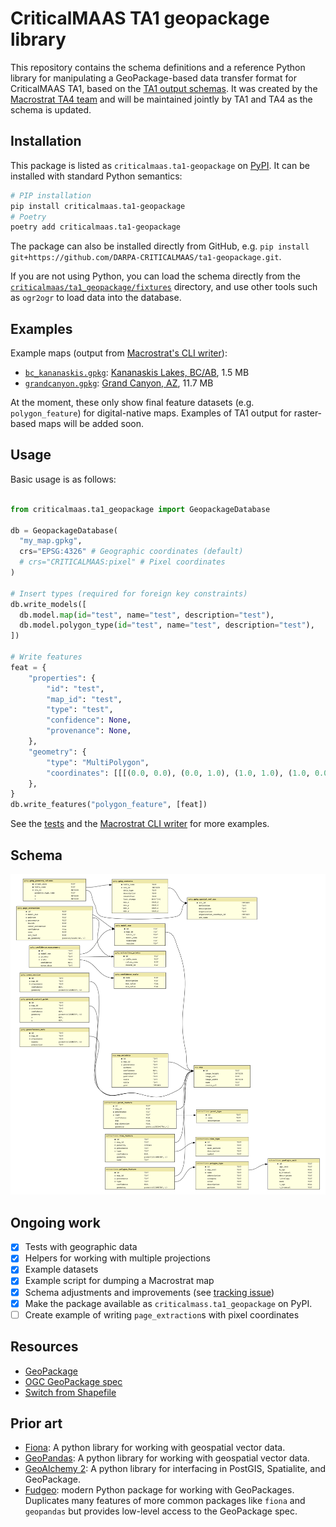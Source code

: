 # CriticalMAAS TA1 geopackage library

This repository contains the schema definitions and
a reference Python library for manipulating a GeoPackage-based data transfer format for CriticalMAAS TA1, based on
the [TA1 output
schemas][ta1_schemas].  It was
created by the [Macrostrat TA4
team](https://github.com/UW-Macrostrat/criticalmaas) and will be maintained
jointly by TA1 and TA4 as the schema is updated.

## Installation

This package is listed as `criticalmaas.ta1-geopackage` on [PyPI][pypi].
It can be installed with standard Python semantics:

```bash
# PIP installation
pip install criticalmaas.ta1-geopackage
# Poetry
poetry add criticalmaas.ta1-geopackage
```

The package can also be installed directly from GitHub, e.g. `pip install git+https://github.com/DARPA-CRITICALMAAS/ta1-geopackage.git`.

If you are not using Python, you can load the schema directly from
the [`criticalmaas/ta1_geopackage/fixtures`](criticalmaas/ta1_geopackage/fixtures) directory,
and use other tools such as `ogr2ogr` to load data into the database.

## Examples

Example maps (output from [Macrostrat's CLI writer][macrostrat_writer]):

- [`bc_kananaskis.gpkg`](https://storage.macrostrat.org/web-assets/criticalmaas/example-files/ta1-geopackage/bc_kananaskis.gpkg): [Kananaskis Lakes, BC/AB](https://v2.macrostrat.org/maps/234), 1.5 MB
- [`grandcanyon.gpkg`](https://storage.macrostrat.org/web-assets/criticalmaas/example-files/ta1-geopackage/grandcanyon.gpkg): [Grand Canyon, AZ](https://v2.macrostrat.org/maps/34), 11.7 MB

At the moment, these only show final feature datasets (e.g. `polygon_feature`) for digital-native maps. Examples of
TA1 output for raster-based maps will be added soon.

## Usage

Basic usage is as follows:

```python

from criticalmaas.ta1_geopackage import GeopackageDatabase

db = GeopackageDatabase(
  "my_map.gpkg",
  crs="EPSG:4326" # Geographic coordinates (default)
  # crs="CRITICALMAAS:pixel" # Pixel coordinates
)

# Insert types (required for foreign key constraints)
db.write_models([
  db.model.map(id="test", name="test", description="test"),
  db.model.polygon_type(id="test", name="test", description="test"),
])

# Write features
feat = {
    "properties": {
        "id": "test",
        "map_id": "test",
        "type": "test",
        "confidence": None,
        "provenance": None,
    },
    "geometry": {
        "type": "MultiPolygon",
        "coordinates": [[[(0.0, 0.0), (0.0, 1.0), (1.0, 1.0), (1.0, 0.0), (0.0, 0.0)]]],
    },
}
db.write_features("polygon_feature", [feat])
```

See the [tests][tests] and the [Macrostrat CLI writer][macrostrat_writer] for more examples.

## Schema

![Schema diagram](diagram/schema-diagram.png)

## Ongoing work

- [x] Tests with geographic data
- [x] Helpers for working with multiple projections
- [x] Example datasets
- [x] Example script for dumping a Macrostrat map
- [x] Schema adjustments and improvements (see [tracking issue][change-tracking-issue])
- [x] Make the package available as `criticalmass.ta1_geopackage` on PyPI.
- [ ] Create example of writing `page_extraction`s with pixel coordinates

## Resources

- [GeoPackage](https://www.geopackage.org/)
- [OGC GeoPackage spec](https://www.geopackage.org/spec120/)
- [Switch from Shapefile](http://switchfromshapefile.org/)

## Prior art

- [Fiona](https://fiona.readthedocs.io/en/stable/): A python library for working with geospatial vector data.
- [GeoPandas](https://geopandas.org/): A python library for working with geospatial vector data.
- [GeoAlchemy 2](https://geoalchemy-2.readthedocs.io/en/latest/): A python library for interfacing in PostGIS, Spatialite, and GeoPackage.
- [Fudgeo](https://github.com/realiii/fudgeo): modern Python package for working with GeoPackages. Duplicates many features of more common
  packages like `fiona` and `geopandas` but provides low-level access to the GeoPackage spec.

[macrostrat_writer]: https://github.com/UW-Macrostrat/macrostrat/blob/main/macrostrat-cli/macrostrat_cli/io/criticalmaas/__init__.py
[tests]: criticalmaas/ta1_geopackage/test_create_geopackage.py
[change-tracking-issue]: https://github.com/DARPA-CRITICALMAAS/ta1-geopackage/issues/3
[pypi]: https://pypi.org/project/criticalmaas.ta1-geopackage/
[ta1_schemas]: https://github.com/DARPA-CRITICALMAAS/schemas/tree/main/ta1
